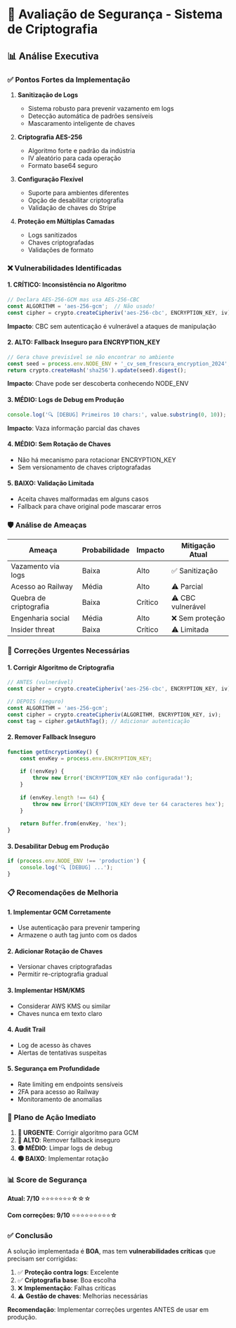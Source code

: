 # 🔐 Avaliação de Segurança - Sistema de Criptografia

## 📊 Análise Executiva

### ✅ **Pontos Fortes da Implementação**

1. **Sanitização de Logs** 
   - Sistema robusto para prevenir vazamento em logs
   - Detecção automática de padrões sensíveis
   - Mascaramento inteligente de chaves

2. **Criptografia AES-256**
   - Algoritmo forte e padrão da indústria
   - IV aleatório para cada operação
   - Formato base64 seguro

3. **Configuração Flexível**
   - Suporte para ambientes diferentes
   - Opção de desabilitar criptografia
   - Validação de chaves do Stripe

4. **Proteção em Múltiplas Camadas**
   - Logs sanitizados
   - Chaves criptografadas
   - Validações de formato

### ❌ **Vulnerabilidades Identificadas**

#### 1. **CRÍTICO: Inconsistência no Algoritmo**
```javascript
// Declara AES-256-GCM mas usa AES-256-CBC
const ALGORITHM = 'aes-256-gcm';  // Não usado!
const cipher = crypto.createCipheriv('aes-256-cbc', ENCRYPTION_KEY, iv);
```
**Impacto**: CBC sem autenticação é vulnerável a ataques de manipulação

#### 2. **ALTO: Fallback Inseguro para ENCRYPTION_KEY**
```javascript
// Gera chave previsível se não encontrar no ambiente
const seed = process.env.NODE_ENV + '_cv_sem_frescura_encryption_2024';
return crypto.createHash('sha256').update(seed).digest();
```
**Impacto**: Chave pode ser descoberta conhecendo NODE_ENV

#### 3. **MÉDIO: Logs de Debug em Produção**
```javascript
console.log('🔍 [DEBUG] Primeiros 10 chars:', value.substring(0, 10));
```
**Impacto**: Vaza informação parcial das chaves

#### 4. **MÉDIO: Sem Rotação de Chaves**
- Não há mecanismo para rotacionar ENCRYPTION_KEY
- Sem versionamento de chaves criptografadas

#### 5. **BAIXO: Validação Limitada**
- Aceita chaves malformadas em alguns casos
- Fallback para chave original pode mascarar erros

### 🛡️ **Análise de Ameaças**

| Ameaça | Probabilidade | Impacto | Mitigação Atual |
|--------|--------------|---------|-----------------|
| Vazamento via logs | Baixa | Alto | ✅ Sanitização |
| Acesso ao Railway | Média | Alto | ⚠️ Parcial |
| Quebra de criptografia | Baixa | Crítico | ⚠️ CBC vulnerável |
| Engenharia social | Média | Alto | ❌ Sem proteção |
| Insider threat | Baixa | Crítico | ⚠️ Limitada |

### 🔧 **Correções Urgentes Necessárias**

#### 1. **Corrigir Algoritmo de Criptografia**
```javascript
// ANTES (vulnerável)
const cipher = crypto.createCipheriv('aes-256-cbc', ENCRYPTION_KEY, iv);

// DEPOIS (seguro)
const ALGORITHM = 'aes-256-gcm';
const cipher = crypto.createCipheriv(ALGORITHM, ENCRYPTION_KEY, iv);
const tag = cipher.getAuthTag(); // Adicionar autenticação
```

#### 2. **Remover Fallback Inseguro**
```javascript
function getEncryptionKey() {
    const envKey = process.env.ENCRYPTION_KEY;
    
    if (!envKey) {
        throw new Error('ENCRYPTION_KEY não configurada!');
    }
    
    if (envKey.length !== 64) {
        throw new Error('ENCRYPTION_KEY deve ter 64 caracteres hex');
    }
    
    return Buffer.from(envKey, 'hex');
}
```

#### 3. **Desabilitar Debug em Produção**
```javascript
if (process.env.NODE_ENV !== 'production') {
    console.log('🔍 [DEBUG] ...');
}
```

### 📋 **Recomendações de Melhoria**

#### 1. **Implementar GCM Corretamente**
- Use autenticação para prevenir tampering
- Armazene o auth tag junto com os dados

#### 2. **Adicionar Rotação de Chaves**
- Versionar chaves criptografadas
- Permitir re-criptografia gradual

#### 3. **Implementar HSM/KMS**
- Considerar AWS KMS ou similar
- Chaves nunca em texto claro

#### 4. **Audit Trail**
- Log de acesso às chaves
- Alertas de tentativas suspeitas

#### 5. **Segurança em Profundidade**
- Rate limiting em endpoints sensíveis
- 2FA para acesso ao Railway
- Monitoramento de anomalias

### 🎯 **Plano de Ação Imediato**

1. **🚨 URGENTE**: Corrigir algoritmo para GCM
2. **🔴 ALTO**: Remover fallback inseguro
3. **🟡 MÉDIO**: Limpar logs de debug
4. **🟢 BAIXO**: Implementar rotação

### 📊 **Score de Segurança**

**Atual: 7/10** ⭐⭐⭐⭐⭐⭐⭐☆☆☆

**Com correções: 9/10** ⭐⭐⭐⭐⭐⭐⭐⭐⭐☆

### ✅ **Conclusão**

A solução implementada é **BOA**, mas tem **vulnerabilidades críticas** que precisam ser corrigidas:

1. ✅ **Proteção contra logs**: Excelente
2. ✅ **Criptografia base**: Boa escolha
3. ❌ **Implementação**: Falhas críticas
4. ⚠️ **Gestão de chaves**: Melhorias necessárias

**Recomendação**: Implementar correções urgentes ANTES de usar em produção. 